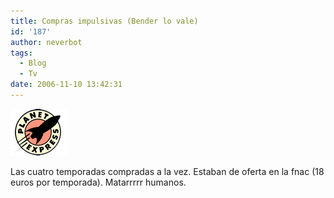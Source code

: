```yaml
---
title: Compras impulsivas (Bender lo vale)
id: '187'
author: neverbot
tags:
  - Blog
  - Tv
date: 2006-11-10 13:42:31
---
```


![Futurama](./compras-impulsivas-bender-lo-vale/Futurama.gif "Futurama")

Las cuatro temporadas compradas a la vez. Estaban de oferta en la fnac (18 euros por temporada). Matarrrrr humanos.